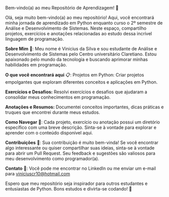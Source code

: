 Bem-vindo(a) ao meu Repositório de Aprendizagem! :snake:

Olá, seja muito bem-vindo(a) ao meu repositório! Aqui, você encontrará minha jornada de aprendizado em Python enquanto curso o 2º semestre de Análise e Desenvolvimento de Sistemas. Neste espaço, compartilho projetos, exercícios e anotações relacionadas ao estudo dessa incrível linguagem de programação.

**Sobre Mim** :raising_hand::
Meu nome é Vinicius da Silva e sou estudante de Análise e Desenvolvimento de Sistemas pelo Centro universitário Claretiano. Estou apaixonado pelo mundo da tecnologia e buscando aprimorar minhas habilidades em programação.

**O que você encontrará aqui** :clipboard::
Projetos em Python: Criar projetos empolgantes que exploram diferentes conceitos e aplicações em Python.

**Exercícios e Desafios:** Resolvi exercícios e desafios que ajudaram a consolidar meus conhecimentos em programação.

**Anotações e Resumos:** Documentei conceitos importantes, dicas práticas e truques que encontrei durante meus estudos.

**Como Navegar** :mag_right::
Cada projeto, exercício ou anotação possui um diretório específico com uma breve descrição. Sinta-se à vontade para explorar e aprender com o conteúdo disponível aqui.

**Contribuições** :handshake::
Sua contribuição é muito bem-vinda! Se você encontrar algo interessante ou quiser compartilhar suas ideias, sinta-se à vontade para abrir um Pull Request. Seu feedback e sugestões são valiosos para meu desenvolvimento como programador(a).

**Contato** :email::
Você pode me encontrar no LinkedIn ou me enviar um e-mail para viniciuscr10@hotmail.com

Espero que meu repositório seja inspirador para outros estudantes e entusiastas de Python. Bons estudos e divirta-se codando! :rocket:
